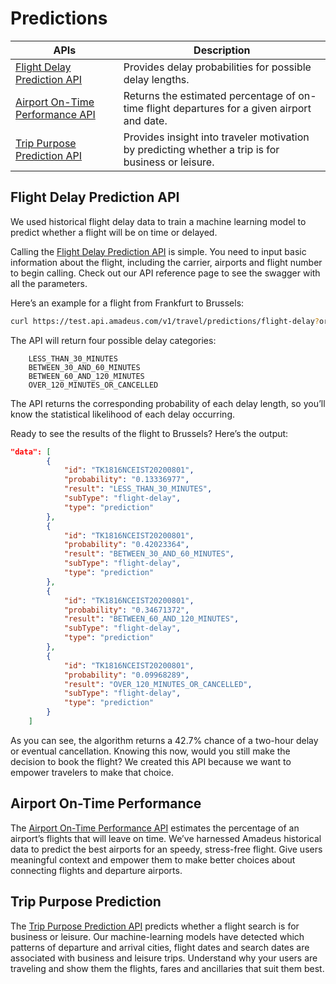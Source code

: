 # Predictions

| APIs                                                                                                                                                          | Description                                                                             |
|---------------------------------------------------------------------------------------------------------------------------------------------------------------|-----------------------------------------------------------------------------------------|
| [Flight Delay Prediction API](https://developers.amadeus.com/self-service/category/air/api-doc/flight-delay-prediction) | Provides delay probabilities for possible delay lengths.                |
| [Airport On-Time Performance API](https://developers.amadeus.com/self-service/category/air/api-doc/airport-on-time-performance) | Returns the estimated percentage of on-time flight departures for a given airport and date. |
| [Trip Purpose Prediction API](https://developers.amadeus.com/self-service/category/trip/api-doc/trip-purpose-prediction) | Provides insight into traveler motivation by predicting whether a trip is for business or leisure.  |

## Flight Delay Prediction API

We used historical flight delay data to train a machine learning model to predict whether a flight will be on time or delayed.

Calling the [Flight Delay Prediction API](https://developers.amadeus.com/self-service/category/air/api-doc/flight-delay-prediction) is simple. You need to input basic information about the
flight, including the carrier, airports and flight number to begin calling. Check
out our API reference page to see the swagger with all the parameters.

Here’s an example for a flight from Frankfurt to Brussels:

```bash
curl https://test.api.amadeus.com/v1/travel/predictions/flight-delay?originLocationCode=BRU&destinationLocationCode=FRA&departureDate=2022-11-14&departureTime=11:05:00&arrivalDate=2022-11-14&arrivalTime=12:10:00&aircraftCode=32A&carrierCode=LH&flightNumber=1009&duration=PT1H05M
```

The API will return four possible delay categories:

```text
    LESS_THAN_30_MINUTES
    BETWEEN_30_AND_60_MINUTES
    BETWEEN_60_AND_120_MINUTES
    OVER_120_MINUTES_OR_CANCELLED
```

The API returns the corresponding probability of each delay length, so you’ll know the statistical likelihood of each delay occurring.

Ready to see the results of the flight to Brussels? Here’s the output: 

```json
"data": [
        {
            "id": "TK1816NCEIST20200801",
            "probability": "0.13336977",
            "result": "LESS_THAN_30_MINUTES",
            "subType": "flight-delay",
            "type": "prediction"
        },
        {
            "id": "TK1816NCEIST20200801",
            "probability": "0.42023364",
            "result": "BETWEEN_30_AND_60_MINUTES",
            "subType": "flight-delay",
            "type": "prediction"
        },
        {
            "id": "TK1816NCEIST20200801",
            "probability": "0.34671372",
            "result": "BETWEEN_60_AND_120_MINUTES",
            "subType": "flight-delay",
            "type": "prediction"
        },
        {
            "id": "TK1816NCEIST20200801",
            "probability": "0.09968289",
            "result": "OVER_120_MINUTES_OR_CANCELLED",
            "subType": "flight-delay",
            "type": "prediction"
        }
    ]
```
As you can see, the algorithm returns a 42.7% chance of a two-hour delay or
eventual cancellation. Knowing this now, would you still make the decision to
book the flight? We created this API because we want to empower travelers to
make that choice.

## Airport On-Time Performance

The [Airport On-Time Performance API](https://developers.amadeus.com/self-service/category/air/api-doc/airport-on-time-performance) estimates the percentage of an airport’s
flights that will leave on time. We’ve harnessed Amadeus historical data to
predict the best airports for an speedy, stress-free flight. Give users
meaningful context and empower them to make better choices about connecting
flights and departure airports.

## Trip Purpose Prediction

The [Trip Purpose Prediction API](https://developers.amadeus.com/self-service/category/trip/api-doc/trip-purpose-prediction) predicts whether a flight search is for
business or leisure. Our machine-learning models have detected which patterns
of departure and arrival cities, flight dates and search dates are associated
with business and leisure trips. Understand why your users are traveling
and show them the flights, fares and ancillaries that suit them best.

